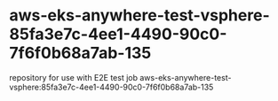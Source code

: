 # aws-eks-anywhere-test-vsphere-85fa3e7c-4ee1-4490-90c0-7f6f0b68a7ab-135
repository for use with E2E test job aws-eks-anywhere-test-vsphere:85fa3e7c-4ee1-4490-90c0-7f6f0b68a7ab-135

